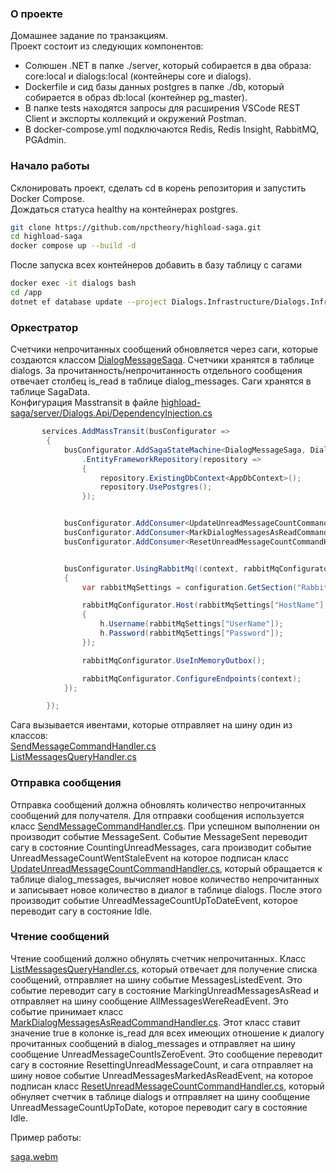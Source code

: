 ### О проекте
Домашнее задание по транзакциям.  
Проект состоит из следующих компонентов:  
* Солюшен .NET в папке ./server, который собирается в два образа: core:local и dialogs:local (контейнеры core и dialogs).
* Dockerfile и сид базы данных postgres в папке ./db, который собирается в образ db:local (контейнер pg_master).
* В папке tests находятся запросы для расширения VSCode REST Client и экспорты коллекций и окружений Postman.
* В docker-compose.yml подключаются Redis, Redis Insight, RabbitMQ, PGAdmin.
### Начало работы
Склонировать проект, сделать cd в корень репозитория и запустить Docker Compose.  
Дождаться статуса healthy на контейнерах postgres.  
```bash
git clone https://github.com/npctheory/highload-saga.git
cd highload-saga
docker compose up --build -d
```
После запуска всех контейнеров добавить в базу таблицу с сагами
```bash
docker exec -it dialogs bash
cd /app
dotnet ef database update --project Dialogs.Infrastructure/Dialogs.Infrastructure.csproj --startup-project Dialogs.Api/Dialogs.Api.csproj
```
### Оркестратор
Счетчики непрочитанных сообщений обновляется через саги, которые создаются классом [DialogMessageSaga](https://github.com/npctheory/highload-saga/blob/main/server/Dialogs.Api/Sagas/DialogMessageSaga.cs). Счетчики хранятся в таблице dialogs. За прочитанность/непрочитанность отдельного сообщения отвечает столбец is_read в таблице dialog_messages. Саги хранятся в таблице SagaData.  
Конфигурация Masstransit в файле [highload-saga/server/Dialogs.Api/DependencyInjection.cs](https://github.com/npctheory/highload-saga/blob/main/server/Dialogs.Api/DependencyInjection.cs)  
```csharp
       services.AddMassTransit(busConfigurator =>
        {
            busConfigurator.AddSagaStateMachine<DialogMessageSaga, DialogMessageSagaData>()
                .EntityFrameworkRepository(repository =>
                {
                    repository.ExistingDbContext<AppDbContext>();
                    repository.UsePostgres();
                });


            busConfigurator.AddConsumer<UpdateUnreadMessageCountCommandHandler>();
            busConfigurator.AddConsumer<MarkDialogMessagesAsReadCommandHandler>();
            busConfigurator.AddConsumer<ResetUnreadMessageCountCommandHandler>();


            busConfigurator.UsingRabbitMq((context, rabbitMqConfigurator) =>
            {
                var rabbitMqSettings = configuration.GetSection("RabbitMqSettings");

                rabbitMqConfigurator.Host(rabbitMqSettings["HostName"], "/", h =>
                {
                    h.Username(rabbitMqSettings["UserName"]);
                    h.Password(rabbitMqSettings["Password"]);
                });

                rabbitMqConfigurator.UseInMemoryOutbox();

                rabbitMqConfigurator.ConfigureEndpoints(context);
            });

        });
```
Сага вызывается ивентами, которые отправляет на шину один из классов:  
[SendMessageCommandHandler.cs](https://github.com/npctheory/highload-saga/blob/main/server/Dialogs.Application/Dialogs/Commands/SendMessage/SendMessageCommandHandler.cs)  
[ListMessagesQueryHandler.cs](https://github.com/npctheory/highload-saga/blob/main/server/Dialogs.Application/Dialogs/Queries/ListMessages/ListMessagesQueryHandler.cs)  
### Отправка сообщения  
Отправка сообщений должна обновлять количество непрочитанных сообщений для получателя. Для отправки сообщения используется класс [SendMessageCommandHandler.cs](https://github.com/npctheory/highload-saga/blob/main/server/Dialogs.Application/Dialogs/Commands/SendMessage/SendMessageCommandHandler.cs). При успешном выполнении он производит событие MessageSent. Событие MessageSent переводит сагу в состояние CountingUnreadMessages, сага производит событие UnreadMessageCountWentStaleEvent на которое подписан класс [UpdateUnreadMessageCountCommandHandler.cs](https://github.com/npctheory/highload-saga/blob/main/server/Dialogs.Application/Dialogs/Commands/UpdateUnreadMessageCount/UpdateUnreadMessageCountCommandHandler.cs), который обращается к таблице dialog_messages, вычисляет новое количество непрочитанных и записывает новое количество в диалог в таблице dialogs. После этого производит событие UnreadMessageCountUpToDateEvent, которое переводит сагу в состояние Idle.
### Чтение сообщений  
Чтение сообщений должно обнулять счетчик непрочитанных. Класс [ListMessagesQueryHandler.cs](https://github.com/npctheory/highload-saga/blob/main/server/Dialogs.Application/Dialogs/Queries/ListMessages/ListMessagesQueryHandler.cs), который отвечает для получение списка сообщений, отправляет на шину событие  MessagesListedEvent. Это событие переводит сагу в состояние MarkingUnreadMessagesAsRead и отправляет на шину сообщение AllMessagesWereReadEvent. Это событие принимает класс [MarkDialogMessagesAsReadCommandHandler.cs](https://github.com/npctheory/highload-saga/blob/main/server/Dialogs.Application/Dialogs/Commands/MarkDialogMessagesAsRead/MarkDialogMessagesAsReadCommandHandler.cs). Этот класс ставит значение true в колонке is_read для всех имеющих отношение к диалогу прочитанных сообщений в dialog_messages и отправляет на шину сообщение UnreadMessageCountIsZeroEvent. Это сообщение переводит сагу в состояние ResettingUnreadMessageCount, и сага отправляет на шину новое событие UnreadMessagesMarkedAsReadEvent, на которое подписан класс [ResetUnreadMessageCountCommandHandler.cs](https://github.com/npctheory/highload-saga/blob/main/server/Dialogs.Application/Dialogs/Commands/ResetUnreadMessageCount/ResetUnreadMessageCountCommandHandler.cs), который обнуляет счетчик в таблице dialogs и отправляет на шину сообщение UnreadMessageCountUpToDate, которое переводит сагу в состояние Idle.  

Пример работы:  

[saga.webm](https://github.com/user-attachments/assets/50e48c09-6f80-4acf-a01a-907630f5ed12)
